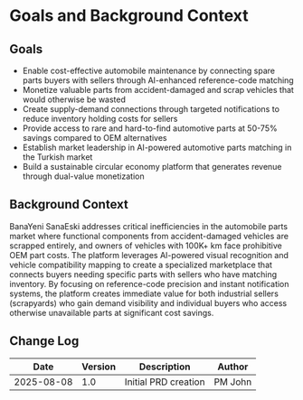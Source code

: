 # Goals and Background Context

## Goals

- Enable cost-effective automobile maintenance by connecting spare parts buyers with sellers through AI-enhanced reference-code matching
- Monetize valuable parts from accident-damaged and scrap vehicles that would otherwise be wasted
- Create supply-demand connections through targeted notifications to reduce inventory holding costs for sellers
- Provide access to rare and hard-to-find automotive parts at 50-75% savings compared to OEM alternatives
- Establish market leadership in AI-powered automotive parts matching in the Turkish market
- Build a sustainable circular economy platform that generates revenue through dual-value monetization

## Background Context

BanaYeni SanaEski addresses critical inefficiencies in the automobile parts market where functional components from accident-damaged vehicles are scrapped entirely, and owners of vehicles with 100K+ km face prohibitive OEM part costs. The platform leverages AI-powered visual recognition and vehicle compatibility mapping to create a specialized marketplace that connects buyers needing specific parts with sellers who have matching inventory. By focusing on reference-code precision and instant notification systems, the platform creates immediate value for both industrial sellers (scrapyards) who gain demand visibility and individual buyers who access otherwise unavailable parts at significant cost savings.

## Change Log

| Date | Version | Description | Author |
|------|---------|-------------|--------|
| 2025-08-08 | 1.0 | Initial PRD creation | PM John |
